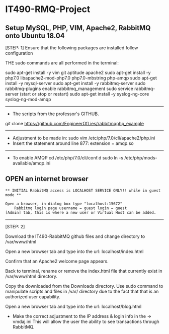 # IT490-RMQ-Project

## Setup MySQL, PHP, VIM, Apache2, RabbitMQ onto Ubuntu 18.04

[STEP: 1]
Ensure that the following packages are installed follow configuration 

THE sudo commands are all performed in the terminal:

sudo apt-get install -y vim git aptitude apache2
sudo apt-get install -y php7.0 libapache2-mod-php7.0 php7.0-mbstring php-amqp
sudo apt-get install -y mysql-server
sudo apt-get install -y rabbitmq-server
sudo rabbitmq-plugins enable rabbitmq_management
sudo service rabbitmq-server (start or stop or restart)
sudo apt-get install -y syslog-ng-core syslog-ng-mod-amqp

---
* The scripts from the professor's GITHUB.

git clone https://github.com/EngineerOfLies/rabbitmqphp_example

---
* Adjustment to be made in:
sudo vim /etc/php/7.0/cli/apache2/php.ini
* Insert the statement around line 877: extension = amqp.so

---
* To enable AMQP
cd /etc/php/7.0/cli/conf.d
sudo ln -s /etc/php/mods-available/amqp.ini

## OPEN an internet browser
	
	** INITIAL RabbitMQ access is LOCALHOST SERVICE ONLY!! while in guest mode **

	Open a browser, in dialog box type "localhost:15672"
		Rabbitmq login page username = guest login = guest
	[Admin] tab, this is where a new user or Virtual Host can be added.
---

[STEP: 2]

Download the IT490-RabbitMQ github files and change directory to  /var/www/html

Open a new browser tab and type into the url: localhost/index.html

Confirm that an Apache2 welcome page appears.

Back to terminal, rename or remove the index.html file that currently exist in /var/www/html directory.

Copy the downloaded from the Downloads directory.  Use sudo command to manipulate scripts and files in /var/ directory 
due to the fact that that is an authorized user capability.

Open a new browser tab and type into the url: localhost/blog.html

* Make the correct adjustment to the IP address & login info in the ->  vmdaj.ini
This will allow the user the ability to see transactions through RabbitMQ. 





	
